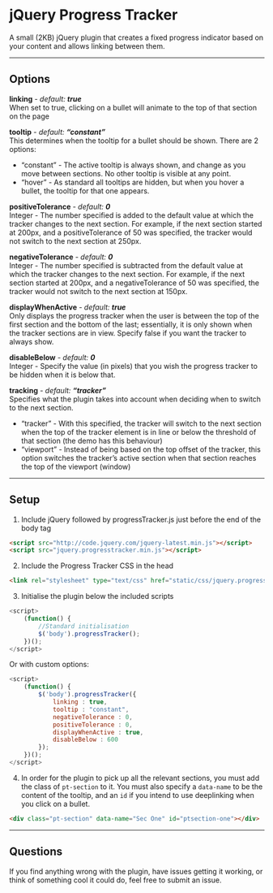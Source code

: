 jQuery Progress Tracker
======================

A small (2KB) jQuery plugin that creates a fixed progress indicator based on your content and allows linking between them.

---

## Options

**linking** - _default:_ **_true_**  
When set to true, clicking on a bullet will animate to the top of that section on the page

**tooltip** - _default:_ **_“constant”_**  
This determines when the tooltip for a bullet should be shown. There are 2 options:  
+ “constant” - The active tooltip is always shown, and change as you move between sections. No other tooltip is visible at any point.  
+ “hover” - As standard all tooltips are hidden, but when you hover a bullet, the tooltip for that one appears.

**positiveTolerance** - _default:_ **_0_**  
Integer - The number specified is added to the default value at which the tracker changes to the next section. For example, if the next section started at 200px, and a positiveTolerance of 50 was specified, the tracker would not switch to the next section at 250px.

**negativeTolerance** - _default:_ **_0_**  
Integer - The number specified is subtracted from the default value at which the tracker changes to the next section. For example, if the next section started at 200px, and a negativeTolerance of 50 was specified, the tracker would not switch to the next section at 150px.

**displayWhenActive** - _default:_ **_true_**  
Only displays the progress tracker when the user is between the top of the first section and the bottom of the last; essentially, it is only shown when the tracker sections are in view. Specify false if you want the tracker to always show.

**disableBelow** - _default:_ **_0_**  
Integer - Specify the value (in pixels) that you wish the progress tracker to be hidden when it is below that.

**tracking** - _default:_ **_“tracker”_**  
Specifies what the plugin takes into account when deciding when to switch to the next section.  
+ “tracker” - With this specified, the tracker will switch to the next section when the top of the tracker element is in line or below the threshold of that section (the demo has this behaviour)  
+ “viewport” - Instead of being based on the top offset of the tracker, this option switches the tracker’s active section when that section reaches the top of the viewport (window)

---

## Setup

1. Include jQuery followed by progressTracker.js just before the end of the body tag  
```html
<script src="http://code.jquery.com/jquery-latest.min.js"></script>
<script src="jquery.progresstracker.min.js"></script>
```  
2. Include the Progress Tracker CSS in the head  
```html
<link rel="stylesheet" type="text/css" href="static/css/jquery.progresstracker.css">
```  
3. Initialise the plugin below the included scripts  
```javascript
<script>
	(function() {
		//Standard initialisation
		$('body').progressTracker();
	})();
</script>
```  
Or with custom options:  
```javascript
<script>
	(function() {
		$('body').progressTracker({
	        linking : true,
	        tooltip : "constant",
	        negativeTolerance : 0,
	        positiveTolerance : 0,
	        displayWhenActive : true,
	        disableBelow : 600
	    });
	})();
</script>
```  
4. In order for the plugin to pick up all the relevant sections, you must add the class of `pt-section` to it. You must also specify a `data-name` to be the content of the tooltip, and an `id` if you intend to use deeplinking when you click on a bullet.  
```html
<div class="pt-section" data-name="Sec One" id="ptsection-one"></div>
```  

---

## Questions  

If you find anything wrong with the plugin, have issues getting it working, or think of something cool it could do, feel free to submit an issue.
